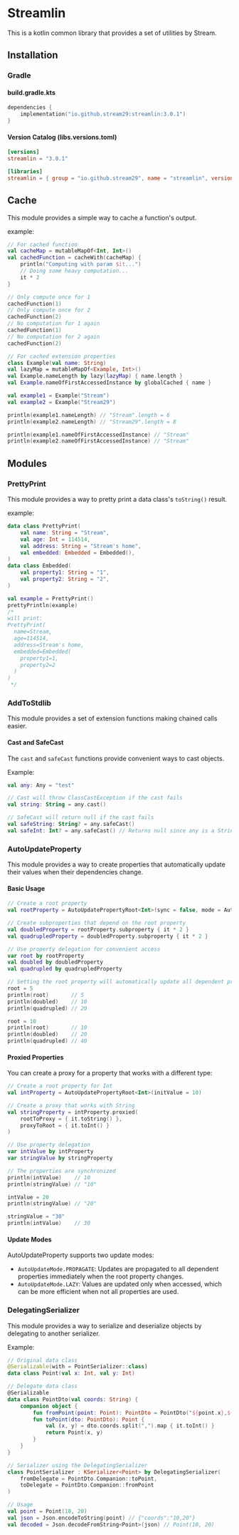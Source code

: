# Streamlin

This is a kotlin common library that provides a set of utilities by Stream.

## Installation

### Gradle

#### build.gradle.kts

```kotlin
dependencies {
    implementation("io.github.stream29:streamlin:3.0.1")
}
```

#### Version Catalog (libs.versions.toml)

```toml
[versions]
streamlin = "3.0.1"

[libraries]
streamlin = { group = "io.github.stream29", name = "streamlin", version.ref = "streamlin" }
```

## Cache

This module provides a simple way to cache a function's output.

example:

```kotlin
// For cached function
val cacheMap = mutableMapOf<Int, Int>()
val cachedFunction = cacheWith(cacheMap) {
    println("Computing with param $it...")
    // Doing some heavy computation...
    it * 2
}
```

```kotlin
// Only compute once for 1
cachedFunction(1)
// Only compute once for 2
cachedFunction(2)
// No computation for 1 again
cachedFunction(1)
// No computation for 2 again
cachedFunction(2)
```

```kotlin
// For cached extension properties
class Example(val name: String)
val lazyMap = mutableMapOf<Example, Int>()
val Example.nameLength by lazy(lazyMap) { name.length }
val Example.nameOfFirstAccessedInstance by globalCached { name }
```

```kotlin
val example1 = Example("Stream")
val example2 = Example("Stream29")

println(example1.nameLength) // "Stream".length = 6
println(example2.nameLength) // "Stream29".length = 8

println(example1.nameOfFirstAccessedInstance) // "Stream"
println(example2.nameOfFirstAccessedInstance) // "Stream"
```

## Modules

### PrettyPrint

This module provides a way to pretty print a data class's `toString()` result.

example:

```kotlin
data class PrettyPrint(
    val name: String = "Stream",
    val age: Int = 114514,
    val address: String = "Stream's home",
    val embedded: Embedded = Embedded(),
)
data class Embedded(
    val property1: String = "1",
    val property2: String = "2",
)
```
```kotlin
val example = PrettyPrint()
prettyPrintln(example)
/*
will print:
PrettyPrint(
  name=Stream,
  age=114514,
  address=Stream's home,
  embedded=Embedded(
    property1=1,
    property2=2
  )
)
 */
```

### AddToStdlib

This module provides a set of extension functions making chained calls easier.

#### Cast and SafeCast

The `cast` and `safeCast` functions provide convenient ways to cast objects.

Example:

```kotlin
val any: Any = "test"

// Cast will throw ClassCastException if the cast fails
val string: String = any.cast()

// SafeCast will return null if the cast fails
val safeString: String? = any.safeCast()
val safeInt: Int? = any.safeCast() // Returns null since any is a String
```

### AutoUpdateProperty

This module provides a way to create properties that automatically update their values when their dependencies change.

#### Basic Usage

```kotlin
// Create a root property
val rootProperty = AutoUpdatePropertyRoot<Int>(sync = false, mode = AutoUpdateMode.PROPAGATE)

// Create subproperties that depend on the root property
val doubledProperty = rootProperty.subproperty { it * 2 }
val quadrupledProperty = doubledProperty.subproperty { it * 2 }

// Use property delegation for convenient access
var root by rootProperty
val doubled by doubledProperty
val quadrupled by quadrupledProperty

// Setting the root property will automatically update all dependent properties
root = 5
println(root)       // 5
println(doubled)    // 10
println(quadrupled) // 20

root = 10
println(root)       // 10
println(doubled)    // 20
println(quadrupled) // 40
```

#### Proxied Properties

You can create a proxy for a property that works with a different type:

```kotlin
// Create a root property for Int
val intProperty = AutoUpdatePropertyRoot<Int>(initValue = 10)

// Create a proxy that works with String
val stringProperty = intProperty.proxied(
    rootToProxy = { it.toString() },
    proxyToRoot = { it.toInt() }
)

// Use property delegation
var intValue by intProperty
var stringValue by stringProperty

// The properties are synchronized
println(intValue)    // 10
println(stringValue) // "10"

intValue = 20
println(stringValue) // "20"

stringValue = "30"
println(intValue)    // 30
```

#### Update Modes

AutoUpdateProperty supports two update modes:

- `AutoUpdateMode.PROPAGATE`: Updates are propagated to all dependent properties immediately when the root property changes.
- `AutoUpdateMode.LAZY`: Values are updated only when accessed, which can be more efficient when not all properties are used.

### DelegatingSerializer

This module provides a way to serialize and deserialize objects by delegating to another serializer.

Example:

```kotlin
// Original data class
@Serializable(with = PointSerializer::class)
data class Point(val x: Int, val y: Int)

// Delegate data class
@Serializable
data class PointDto(val coords: String) {
    companion object {
        fun fromPoint(point: Point): PointDto = PointDto("${point.x},${point.y}")
        fun toPoint(dto: PointDto): Point {
            val (x, y) = dto.coords.split(",").map { it.toInt() }
            return Point(x, y)
        }
    }
}

// Serializer using the DelegatingSerializer
class PointSerializer : KSerializer<Point> by DelegatingSerializer(
    fromDelegate = PointDto.Companion::toPoint,
    toDelegate = PointDto.Companion::fromPoint
)

// Usage
val point = Point(10, 20)
val json = Json.encodeToString(point) // {"coords":"10,20"}
val decoded = Json.decodeFromString<Point>(json) // Point(10, 20)
```
